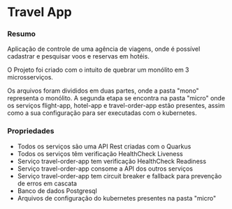 # Travel App

### Resumo

Aplicação de controle de uma agência de viagens, onde é possível cadastrar
e pesquisar voos e reservas em hotéis.

O Projeto foi criado com o intuito de quebrar um monólito em 3 microsserviços.  

Os arquivos foram divididos em duas partes, onde a pasta "mono" representa o
monólito. A segunda etapa se encontra na pasta "micro" onde os serviços
flight-app, hotel-app e travel-order-app estão presentes, assim como a sua
configuração para ser executadas com o kubernetes.
 
### Propriedades

- Todos os serviços são uma API Rest criadas com o Quarkus
- Todos os serviços têm verificação HealthCheck Liveness
- Serviço travel-order-app tem verificação HealthCheck Readiness
- Serviço travel-order-app consome a API dos outros serviços
- Serviço travel-order-app tem circuit breaker e fallback para prevenção de erros em cascata
- Banco de dados Postgresql
- Arquivos de configuração do kubernetes presentes na pasta "micro"